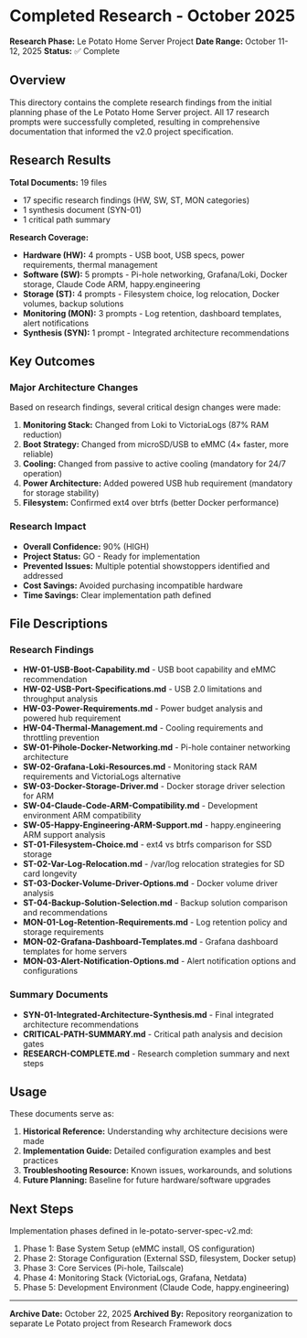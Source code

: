 # Completed Research - October 2025

**Research Phase:** Le Potato Home Server Project
**Date Range:** October 11-12, 2025
**Status:** ✅ Complete

## Overview

This directory contains the complete research findings from the initial planning phase of the Le Potato Home Server project. All 17 research prompts were successfully completed, resulting in comprehensive documentation that informed the v2.0 project specification.

## Research Results

**Total Documents:** 19 files
- 17 specific research findings (HW, SW, ST, MON categories)
- 1 synthesis document (SYN-01)
- 1 critical path summary

**Research Coverage:**
- **Hardware (HW):** 4 prompts - USB boot, USB specs, power requirements, thermal management
- **Software (SW):** 5 prompts - Pi-hole networking, Grafana/Loki, Docker storage, Claude Code ARM, happy.engineering
- **Storage (ST):** 4 prompts - Filesystem choice, log relocation, Docker volumes, backup solutions
- **Monitoring (MON):** 3 prompts - Log retention, dashboard templates, alert notifications
- **Synthesis (SYN):** 1 prompt - Integrated architecture recommendations

## Key Outcomes

### Major Architecture Changes
Based on research findings, several critical design changes were made:

1. **Monitoring Stack:** Changed from Loki to VictoriaLogs (87% RAM reduction)
2. **Boot Strategy:** Changed from microSD/USB to eMMC (4× faster, more reliable)
3. **Cooling:** Changed from passive to active cooling (mandatory for 24/7 operation)
4. **Power Architecture:** Added powered USB hub requirement (mandatory for storage stability)
5. **Filesystem:** Confirmed ext4 over btrfs (better Docker performance)

### Research Impact
- **Overall Confidence:** 90% (HIGH)
- **Project Status:** GO - Ready for implementation
- **Prevented Issues:** Multiple potential showstoppers identified and addressed
- **Cost Savings:** Avoided purchasing incompatible hardware
- **Time Savings:** Clear implementation path defined

## File Descriptions

### Research Findings
- **HW-01-USB-Boot-Capability.md** - USB boot capability and eMMC recommendation
- **HW-02-USB-Port-Specifications.md** - USB 2.0 limitations and throughput analysis
- **HW-03-Power-Requirements.md** - Power budget analysis and powered hub requirement
- **HW-04-Thermal-Management.md** - Cooling requirements and throttling prevention
- **SW-01-Pihole-Docker-Networking.md** - Pi-hole container networking architecture
- **SW-02-Grafana-Loki-Resources.md** - Monitoring stack RAM requirements and VictoriaLogs alternative
- **SW-03-Docker-Storage-Driver.md** - Docker storage driver selection for ARM
- **SW-04-Claude-Code-ARM-Compatibility.md** - Development environment ARM compatibility
- **SW-05-Happy-Engineering-ARM-Support.md** - happy.engineering ARM support analysis
- **ST-01-Filesystem-Choice.md** - ext4 vs btrfs comparison for SSD storage
- **ST-02-Var-Log-Relocation.md** - /var/log relocation strategies for SD card longevity
- **ST-03-Docker-Volume-Driver-Options.md** - Docker volume driver analysis
- **ST-04-Backup-Solution-Selection.md** - Backup solution comparison and recommendations
- **MON-01-Log-Retention-Requirements.md** - Log retention policy and storage requirements
- **MON-02-Grafana-Dashboard-Templates.md** - Grafana dashboard templates for home servers
- **MON-03-Alert-Notification-Options.md** - Alert notification options and configurations

### Summary Documents
- **SYN-01-Integrated-Architecture-Synthesis.md** - Final integrated architecture recommendations
- **CRITICAL-PATH-SUMMARY.md** - Critical path analysis and decision gates
- **RESEARCH-COMPLETE.md** - Research completion summary and next steps

## Usage

These documents serve as:
1. **Historical Reference:** Understanding why architecture decisions were made
2. **Implementation Guide:** Detailed configuration examples and best practices
3. **Troubleshooting Resource:** Known issues, workarounds, and solutions
4. **Future Planning:** Baseline for future hardware/software upgrades

## Next Steps

Implementation phases defined in le-potato-server-spec-v2.md:
1. Phase 1: Base System Setup (eMMC install, OS configuration)
2. Phase 2: Storage Configuration (External SSD, filesystem, Docker setup)
3. Phase 3: Core Services (Pi-hole, Tailscale)
4. Phase 4: Monitoring Stack (VictoriaLogs, Grafana, Netdata)
5. Phase 5: Development Environment (Claude Code, happy.engineering)

---

**Archive Date:** October 22, 2025
**Archived By:** Repository reorganization to separate Le Potato project from Research Framework docs
